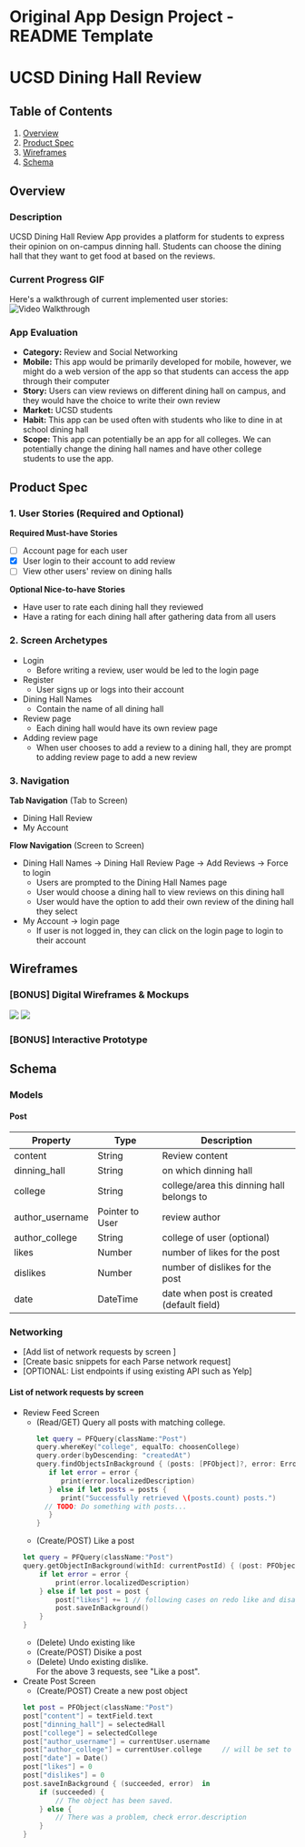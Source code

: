 Original App Design Project - README Template
===

# UCSD Dining Hall Review

## Table of Contents
1. [Overview](#Overview)
1. [Product Spec](#Product-Spec)
1. [Wireframes](#Wireframes)
2. [Schema](#Schema)

## Overview
### Description
UCSD Dining Hall Review App provides a platform for students to express their opinion on on-campus dinning hall. Students can choose the dining hall that they want to get food at based on the reviews. 

### Current Progress GIF

Here's a walkthrough of current implemented user stories:
<img src='http://g.recordit.co/qz78Amtt4q.gif' title='Video Walkthrough' width='' alt='Video Walkthrough' />

### App Evaluation
- **Category:** Review and Social Networking
- **Mobile:** This app would be primarily developed for mobile, however, we might do a web version of the app so that students can access the app through their computer
- **Story:** Users can view reviews on different dining hall on campus, and they would have the choice to write their own review 
- **Market:** UCSD students 
- **Habit:** This app can be used often with students who like to dine in at school dining hall  
- **Scope:** This app can potentially be an app for all colleges. We can potentially change the dining hall names and have other college students to use the app. 

## Product Spec

### 1. User Stories (Required and Optional)

**Required Must-have Stories**

* [ ] Account page for each user
* [x] User login to their account to add review 
* [ ] View other users' review on dining halls

**Optional Nice-to-have Stories**

* Have user to rate each dining hall they reviewed
* Have a rating for each dining hall after gathering data from all users 

### 2. Screen Archetypes

* Login
    * Before writing a review, user would be led to the login page
* Register
   * User signs up or logs into their account
* Dining Hall Names
   * Contain the name of all dining hall 
* Review page 
   * Each dining hall would have its own review page
* Adding review page 
   * When user chooses to add a review to a dining hall, they are prompt to adding review page to add a new review

### 3. Navigation

**Tab Navigation** (Tab to Screen)

* Dining Hall Review 
* My Account 

**Flow Navigation** (Screen to Screen)

* Dining Hall Names -> Dining Hall Review Page -> Add Reviews -> Force to login 
    * Users are prompted to the Dining Hall Names page
    * User would choose a dining hall to view reviews on this dining hall 
    * User would have the option to add their own review of the dining hall they select
* My Account -> login page
   * If user is not logged in, they can click on the login page to login to their account

## Wireframes
### [BONUS] Digital Wireframes & Mockups
![](https://i.imgur.com/nAaqPpd.png)
![](https://i.imgur.com/vUoVBcd.png)

### [BONUS] Interactive Prototype

## Schema 
### Models
#### Post
   | Property      | Type     | Description |
   | ------------- | -------- | ------------|
   | content      | String   | Review content |
   | dinning_hall      | String   | on which dinning hall |
   | college      | String   | college/area this dinning hall belongs to |
   | author_username        | Pointer to User| review author |
   | author_college        | String| college of user (optional) |
   | likes    | Number   | number of likes for the post |
   | dislikes    | Number   | number of dislikes for the post |
   | date     | DateTime | date when post is created (default field) |
### Networking
- [Add list of network requests by screen ]
- [Create basic snippets for each Parse network request]
- [OPTIONAL: List endpoints if using existing API such as Yelp]
#### List of network requests by screen
   - Review Feed Screen
      - (Read/GET) Query all posts with matching college.
         ```swift
         let query = PFQuery(className:"Post")
         query.whereKey("college", equalTo: choosenCollege)
         query.order(byDescending: "createdAt")
         query.findObjectsInBackground { (posts: [PFObject]?, error: Error?) in
            if let error = error { 
               print(error.localizedDescription)
            } else if let posts = posts {
               print("Successfully retrieved \(posts.count) posts.")
           // TODO: Do something with posts...
            }
         }
         ```
      - (Create/POST) Like a post
      ```swift
      let query = PFQuery(className:"Post")
      query.getObjectInBackground(withId: currentPostId) { (post: PFObject?, error: Error?) in
          if let error = error {
              print(error.localizedDescription)
          } else if let post = post {
              post["likes"] += 1 // following cases on redo like and disagree only differ in this line.
              post.saveInBackground()
          }
      }
      ```
      - (Delete) Undo existing like
      - (Create/POST) Disike a post
      - (Delete) Undo existing dislike.  
   For the above 3 requests, see "Like a post".
   - Create Post Screen
      - (Create/POST) Create a new post object
      ```swift
      let post = PFObject(className:"Post")
      post["content"] = textField.text
      post["dinning_hall"] = selectedHall
      post["college"] = selectedCollege
      post["author_username"] = currentUser.username
      post["author_college"] = currentUser.college     // will be set to '' if not entered during sign up
      post["date"] = Date()
      post["likes"] = 0
      post["dislikes"] = 0
      post.saveInBackground { (succeeded, error)  in
          if (succeeded) {
              // The object has been saved.
          } else {
              // There was a problem, check error.description
          }
      }
      ```
